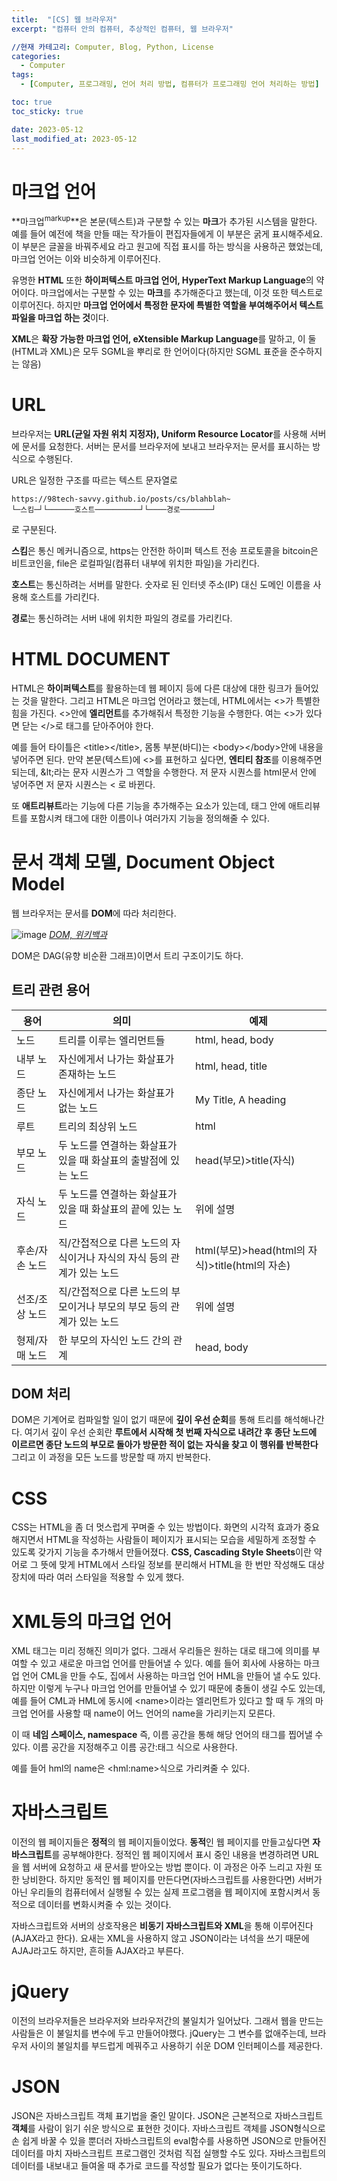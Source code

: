 ```yaml
---
title:  "[CS] 웹 브라우저"
excerpt: "컴퓨터 안의 컴퓨터, 추상적인 컴퓨터, 웹 브라우저"

//현재 카테고리: Computer, Blog, Python, License
categories:
  - Computer
tags:
  - [Computer, 프로그래밍, 언어 처리 방법, 컴퓨터가 프로그래밍 언어 처리하는 방법]

toc: true
toc_sticky: true

date: 2023-05-12
last_modified_at: 2023-05-12
---
```


# 마크업 언어
**마크업<sup>markup</sup>**은 본문(텍스트)과 구분할 수 있는 **마크**가 추가된 시스템을 말한다. 예를 들어 예전에 책을 만들 때는 작가들이 편집자들에게 이 부분은 굵게 표시해주세요. 이 부분은 글꼴을 바꿔주세요 라고 원고에 직접 표시를 하는 방식을 사용하곤 했었는데, 마크업 언어는 이와 비슷하게 이루어진다. 

유명한 **HTML** 또한 **하이퍼텍스트 마크업 언어, HyperText Markup Language**의 약어이다. 마크업에서는 구분할 수 있는 **마크**를 추가해준다고 했는데, 이것 또한 텍스트로 이루어진다. 하지만 **마크업 언어에서 특정한 문자에 특별한 역할을 부여해주어서 텍스트 파일을 마크업 하는 것**이다.

**XML**은 **확장 가능한 마크업 언어, eXtensible Markup Language**를 말하고, 이 둘(HTML과 XML)은 모두 SGML을 뿌리로 한 언어이다(하지만 SGML 표준을 준수하지는 않음)

# URL
브라우저는 **URL(균일 자원 위치 지정자), Uniform Resource Locator**를 사용해 서버에 문서를 요청한다. 서버는 문서를 브라우저에 보내고 브라우저는 문서를 표시하는 방식으로 수행된다. 

URL은 일정한 구조를 따르는 텍스트 문자열로

```
https://98tech-savvy.github.io/posts/cs/blahblah~
└─스킴─┘└──────호스트──────────┘└────경로───────┘
```

로 구분된다.

**스킴**은 통신 메커니즘으로, https는 안전한 하이퍼 텍스트 전송 프로토콜을 bitcoin은 비트코인을, file은 로컬파일(컴퓨터 내부에 위치한 파일)을 가리킨다.

**호스트**는 통신하려는 서버를 말한다. 숫자로 된 인터넷 주소(IP) 대신 도메인 이름을 사용해 호스트를 가리킨다.

**경로**는 통신하려는 서버 내에 위치한 파일의 경로를 가리킨다.

# HTML DOCUMENT
HTML은 **하이퍼텍스트**를 활용하는데 웹 페이지 등에 다른 대상에 대한 링크가 들어있는 것을 말한다. 그리고 HTML은 마크업 언어라고 했는데, HTML에서는 <>가 특별한 힘을 가진다. <>안에 **엘리먼트**를 추가해줘서 특정한 기능을 수행한다. 여는 <>가 있다면 닫는 </>로 태그를 닫아주어야 한다.

예를 들어 타이틀은 \<title>\</title>, 몸통 부분(바디)는 \<body>\</body>안에 내용을 넣어주면 된다. 만약 본문(텍스트)에 <>를 표현하고 싶다면, **엔티티 참조**를 이용해주면 되는데, \&lt;라는 문자 시퀀스가 그 역할을 수행한다. 저 문자 시퀀스를 html문서 안에 넣어주면 저 문자 시퀀스는 < 로 바뀐다.

또 **애트리뷰트**라는 기능에 다른 기능을 추가해주는 요소가 있는데, 태그 안에 애트리뷰트를 포함시켜 태그에 대한 이름이나 여러가지 기능을 정의해줄 수 있다.

# 문서 객체 모델, Document Object Model
웹 브라우저는 문서를 **DOM**에 따라 처리한다. 

![image](https://github.com/98tech-savvy/98tech-savvy.github.io/assets/128434645/8151c1b2-9205-4729-9530-290583ff06ec)
*[DOM, 위키백과](https://www.google.com/url?sa=i&url=https%3A%2F%2Fko.wikipedia.org%2Fwiki%2F%25EB%25AC%25B8%25EC%2584%259C_%25EA%25B0%259D%25EC%25B2%25B4_%25EB%25AA%25A8%25EB%258D%25B8&psig=AOvVaw0xVl_Jhx_8TZjZ51m9Se-d&ust=1683972751364000&source=images&cd=vfe&ved=0CBEQjRxqFwoTCNiatL_F7_4CFQAAAAAdAAAAABBM)*

DOM은 DAG(유향 비순환 그래프)이면서 트리 구조이기도 하다.

## 트리 관련 용어

|용어|의미|예제|
|--|--|--|
|노드|트리를 이루는 엘리먼트들|html, head, body|
|내부 노드|자신에게서 나가는 화살표가 존재하는 노드|html, head, title|
|종단 노드|자신에게서 나가는 화살표가 없는 노드|My Title, A heading|
|루트|트리의 최상위 노드|html|
|부모 노드|두 노드를 연결하는 화살표가 있을 때 화살표의 출발점에 있는 노드|head(부모)>title(자식)|
|자식 노드|두 노드를 연결하는 화살표가 있을 때 화살표의 끝에 있는 노드|위에 설명|
|후손/자손 노드|직/간접적으로 다른 노드의 자식이거나 자식의 자식 등의 관계가 있는 노드|html(부모)>head(html의 자식)>title(html의 자손)|
|선조/조상 노드|직/간접적으로 다른 노드의 부모이거나 부모의 부모 등의 관계가 있는 노드|위에 설명|
|형제/자매 노드|한 부모의 자식인 노드 간의 관계|head, body|

## DOM 처리
DOM은 기계어로 컴파일할 일이 없기 때문에 **깊이 우선 순회**를 통해 트리를 해석해나간다. 여기서 깊이 우선 순회란 **루트에서 시작해 첫 번째 자식으로 내려간 후 종단 노드에 이르르면 종단 노드의 부모로 돌아가 방문한 적이 없는 자식을 찾고 이 행위를 반복한다** 그리고 이 과정을 모든 노드를 방문할 때 까지 반복한다.

# CSS
CSS는 HTML을 좀 더 멋스럽게 꾸며줄 수 있는 방법이다. 화면의 시각적 효과가 중요해지면서 HTML을 작성하는 사람들이 페이지가 표시되는 모습을 세밀하게 조정할 수 있도록 갖가지 기능을 추가해서 만들어졌다. **CSS, Cascading Style Sheets**이란 약어로 그 뜻에 맞게 HTML에서 스타일 정보를 분리해서 HTML을 한 번만 작성해도 대상 장치에 따라 여러 스타일을 적용할 수 있게 했다.

# XML등의 마크업 언어
XML 태그는 미리 정해진 의미가 없다. 그래서 우리들은 원하는 대로 태그에 의미를 부여할 수 있고 새로운 마크업 언어를 만들어낼 수 있다. 예를 들어 회사에 사용하는 마크업 언어 CML을 만들 수도, 집에서 사용하는 마크업 언어 HML을 만들어 낼 수도 있다. 하지만 이렇게 누구나 마크업 언어를 만들어낼 수 있기 때문에 충돌이 생길 수도 있는데, 예를 들어 CML과 HML에 동시에 \<name>이라는 엘리먼트가 있다고 할 때 두 개의 마크업 언어를 사용할 때 name이 어느 언어의 name을 가리키는지 모른다. 

이 때 **네임 스페이스, namespace** 즉, 이름 공간을 통해 해당 언어의 태그를 찝어낼 수 있다. 이름 공간을 지정해주고 이름 공간:태그 식으로 사용한다.

예를 들어 hml의 name은 \<hml:name>식으로 가리켜줄 수 있다.

# 자바스크립트
이전의 웹 페이지들은 **정적**의 웹 페이지들이었다. **동적**인 웹 페이지를 만들고싶다면 **자바스크립트**를 공부해야한다. 정적인 웹 페이지에서 표시 중인 내용을 변경하려면 URL을 웹 서버에 요청하고 새 문서를 받아오는 방법 뿐이다. 이 과정은 아주 느리고 자원 또한 낭비한다. 하지만 동적인 웹 페이지를 만든다면(자바스크립트를 사용한다면) 서버가 아닌 우리들의 컴퓨터에서 실행될 수 있는 실제 프로그램을 웹 페이지에 포함시켜서 동적으로 데이터를 변화시켜줄 수 있는 것이다.

자바스크립트와 서버의 상호작용은 **비동기 자바스크립트와 XML**을 통해 이루어진다(AJAX라고 한다). 요새는 XML을 사용하지 않고 JSON이라는 녀석을 쓰기 때문에 AJAJ라고도 하지만, 흔히들 AJAX라고 부른다.

# jQuery
이전의 브라우저들은 브라우저와 브라우저간의 불일치가 일어났다. 그래서 웹을 만드는 사람들은 이 불일치를 변수에 두고 만들어야했다. jQuery는 그 변수를 없애주는데, 브라우저 사이의 불일치를 부드럽게 메꿔주고 사용하기 쉬운 DOM 인터페이스를 제공한다.

# JSON
JSON은 자바스크립트 객체 표기법을 줄인 말이다. JSON은 근본적으로 자바스크립트 **객체**를 사람이 읽기 쉬운 방식으로 표현한 것이다. 자바스크립트 객체를 JSON형식으로 손 쉽게 바꿀 수 있을 뿐더러 자바스크립트의 eval함수를 사용하면 JSON으로 만들어진 데이터를 마치 자바스크립트 프로그램인 것처럼 직접 실행할 수도 있다. 자바스크립트의 데이터를 내보내고 들여올 때 추가로 코드를 작성할 필요가 없다는 뜻이기도하다.
